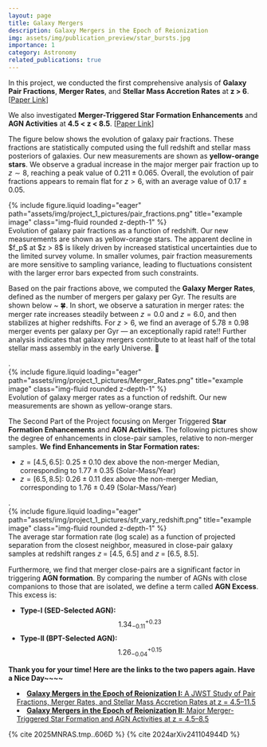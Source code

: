 ```yaml
---
layout: page
title: Galaxy Mergers
description: Galaxy Mergers in the Epoch of Reionization
img: assets/img/publication_preview/star_bursts.jpg
importance: 1
category: Astronomy
related_publications: true
---
```


In this project, we conducted the first comprehensive analysis of
<strong>Galaxy Pair Fractions</strong>, <strong>Merger Rates</strong>, and
<strong>Stellar Mass Accretion Rates</strong> at <strong>z > 6</strong>.
[<a href="https://ui.adsabs.harvard.edu/abs/2025MNRAS.tmp..606D/abstract" target="_blank">Paper Link</a>]

We also investigated <strong>Merger-Triggered Star Formation Enhancements</strong> and
<strong>AGN Activities</strong> at <strong>4.5 < z < 8.5</strong>.
[<a href="https://ui.adsabs.harvard.edu/abs/2024arXiv241104944D/abstract" target="_blank">Paper Link</a>]

The figure below shows the evolution of galaxy pair fractions. These fractions are statistically computed using the full redshift and stellar mass posteriors of galaxies. Our new measurements are shown as **yellow-orange stars**. We observe a gradual increase in the major merger pair fraction up to $z \sim 8$, reaching a peak value of $0.211 \pm 0.065$. Overall, the evolution of pair fractions appears to remain flat for $z > 6$, with an average value of $0.17 \pm 0.05$.

<div class="row">
    <div class="col-sm mt-3 mt-md-0">
        {% include figure.liquid loading="eager" path="assets/img/project_1_pictures/pair_fractions.png" title="example image" class="img-fluid rounded z-depth-1" %}
    </div>
</div>
<div class="caption">
  Evolution of galaxy pair fractions as a function of redshift. Our new measurements are shown as yellow-orange stars. The apparent decline in $f_p$ at $z > 8$ is likely driven by increased statistical uncertainties due to the limited survey volume. In smaller volumes, pair fraction measurements are more sensitive to sampling variance, leading to fluctuations consistent with the larger error bars expected from such constraints.
</div>

Based on the pair fractions above, we computed the **Galaxy Merger Rates**, defined as the number of mergers per galaxy per Gyr. The results are shown below ~ 🍀.
In short, we observe a saturation in merger rates: the merger rate increases steadily between $z = 0.0$ and $z = 6.0$, and then stabilizes at higher redshifts. For $z > 6$, we find an average of $5.78 \pm 0.98$ merger events per galaxy per Gyr — an exceptionally rapid rate!! Further analysis indicates that galaxy mergers contribute to at least half of the total stellar mass assembly in the early Universe. 🥳

<div class="row">.
    <div class="col-sm mt-3 mt-md-0">
        {% include figure.liquid loading="eager" path="assets/img/project_1_pictures/Merger_Rates.png" title="example image" class="img-fluid rounded z-depth-1" %}
    </div>
</div>
<div class="caption">
  Evolution of galaxy merger rates as a function of redshift. Our new measurements are shown as yellow-orange stars.
</div>

The Second Part of the Project focusing on Merger Triggered **Star Formation Enhancements** and **AGN Activities**. The following pictures show the degree of enhancements in close-pair samples, relative to non-merger samples.
**We find Enhancements in Star Formation rates:**

- $z = [4.5, 6.5]$: $0.25 \pm 0.10$ dex above the non-merger Median, corresponding to $1.77 \pm 0.35$ (Solar-Mass/Year)
- $z = [6.5, 8.5]$: $0.26 \pm 0.11$ dex above the non-merger Median, corresponding to $1.76 \pm 0.49$ (Solar-Mass/Year)

<div class="row">.
    <div class="col-sm mt-3 mt-md-0">
        {% include figure.liquid loading="eager" path="assets/img/project_1_pictures/sfr_vary_redshift.png" title="example image" class="img-fluid rounded z-depth-1" %}
    </div>
</div>
<div class="caption">
  The average star formation rate (log scale) as a function of projected separation from the closest neighbor, measured in close-pair galaxy samples at redshift ranges 𝑧 = [4.5, 6.5] and 𝑧 = [6.5, 8.5].
</div>

Furthermore, we find that merger close-pairs are a significant factor in triggering **AGN formation**. By comparing the number of AGNs with close companions to those that are isolated, we define a term called **AGN Excess**. This excess is:

- **Type-I (SED-Selected AGN):** $$1.34^{+0.23}_{-0.11}$$
- **Type-II (BPT-Selected AGN):** $$1.26^{+0.15}_{-0.04}$$

**Thank you for your time! Here are the links to the two papers again. Have a Nice Day~~~~**

<ul style="padding-left: 1.2em; list-style-position: inside;">
  <li>
    <a href="https://ui.adsabs.harvard.edu/abs/2025MNRAS.tmp..606D/abstract" target="_blank">
      <strong>Galaxy Mergers in the Epoch of Reionization I:</strong> A JWST Study of Pair Fractions, Merger Rates, and Stellar Mass Accretion Rates at z = 4.5–11.5
    </a>
  </li>
  <li>
    <a href="https://ui.adsabs.harvard.edu/abs/2024arXiv241104944D/abstract" target="_blank">
      <strong>Galaxy Mergers in the Epoch of Reionization II:</strong> Major Merger-Triggered Star Formation and AGN Activities at z = 4.5–8.5
    </a>
  </li>
</ul>

{% cite 2025MNRAS.tmp..606D %}
{% cite 2024arXiv241104944D %}
